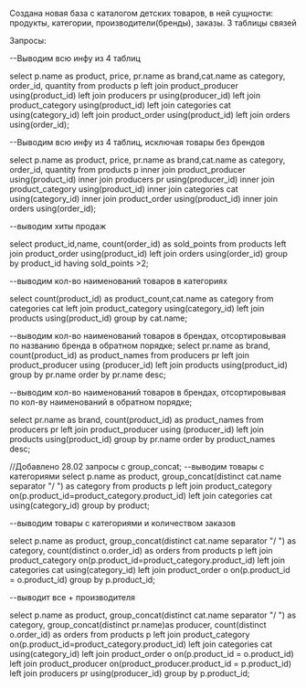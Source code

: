 Coздана новая база с каталогом детских товаров, в ней сущности: продукты, категории, производители(бренды), заказы. 3 таблицы связей


Запросы:

--Выводим всю инфу из 4 таблиц

select p.name as product, price, pr.name as brand,cat.name as category, order_id, quantity from products p left join product_producer using(product_id) left join producers pr using(producer_id) left join product_category using(product_id) left join categories cat using(category_id) left join product_order using(product_id) left join orders using(order_id);

--Выводим всю инфу из 4 таблиц, исключая товары без брендов

select p.name as product, price, pr.name as brand,cat.name as category, order_id, quantity from products p inner join product_producer using(product_id) inner join producers pr using(producer_id) inner join product_category using(product_id) inner join categories cat using(category_id) inner join product_order using(product_id) inner join orders using(order_id);

--выводим хиты продаж

select product_id,name, count(order_id) as sold_points from products left join product_order using(product_id) left join orders using(order_id) group by product_id having sold_points >2;

--выводим кол-во наименований товаров в категориях

select count(product_id) as product_count,cat.name as category from categories cat left join product_category using(category_id) left join products using(product_id) group by cat.name;

--выводим кол-во наименований товаров в брендах, отсортировывая по названию бренда в обратном порядке;
select pr.name as brand, count(product_id) as product_names from producers pr left join product_producer using (producer_id) left join products using(product_id) group by pr.name order by pr.name desc;

--выводим кол-во наименований товаров в брендах, отсортировывая по кол-ву наименований в обратном порядке;

select pr.name as brand, count(product_id) as product_names from producers pr left join product_producer using (producer_id) left join products using(product_id) group by pr.name order by product_names desc;

//Добавлено 28.02 запросы с group_concat;
--выводим товары с категориями
select p.name as product, group_concat(distinct cat.name separator "/ ") as category from products p left join product_category on(p.product_id=product_category.product_id) left join categories cat using(category_id) group by product;

--выводим товары с категориями и количеством заказов

select p.name as product, group_concat(distinct cat.name separator "/ ") as category, count(distinct o.order_id) as orders from products p left join product_category on(p.product_id=product_category.product_id) left join categories cat using(category_id) left join product_order o on(p.product_id = o.product_id) group by p.product_id;

--выводит все + производителя

select p.name as product, group_concat(distinct cat.name separator "/ ") as category, group_concat(distinct pr.name)as producer, count(distinct o.order_id) as orders from products p left join product_category on(p.product_id=product_category.product_id) left join categories cat using(category_id) left join product_order o on(p.product_id = o.product_id) left join product_producer on(product_producer.product_id = p.product_id) left join producers pr using(producer_id) group by p.product_id;